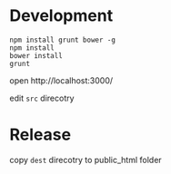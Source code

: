 
# Development

```
npm install grunt bower -g
npm install
bower install
grunt
```

open http://localhost:3000/

edit `src` direcotry

# Release

copy `dest` direcotry to public_html folder
